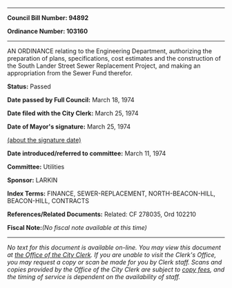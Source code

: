 

********

**Council Bill Number: 94892**
   
**Ordinance Number: 103160**
********

 AN ORDINANCE relating to the Engineering Department, authorizing the preparation of plans, specifications, cost estimates and the construction of the South Lander Street Sewer Replacement Project, and making an appropriation from the Sewer Fund therefor.

**Status:** Passed
   
**Date passed by Full Council:** March 18, 1974
   
**Date filed with the City Clerk:** March 25, 1974
   
**Date of Mayor's signature:** March 25, 1974
   
[(about the signature date)](/~public/approvaldate.htm)
   
   
   
**Date introduced/referred to committee:** March 11, 1974
   
**Committee:** Utilities
   
**Sponsor:** LARKIN
   
   
**Index Terms:** FINANCE, SEWER-REPLACEMENT, NORTH-BEACON-HILL, BEACON-HILL, CONTRACTS

**References/Related Documents:** Related: CF 278035, Ord 102210

**Fiscal Note:**_(No fiscal note available at this time)_
********

_No text for this document is available on-line. You may view this document at [the Office of the City Clerk](http://www.seattle.gov/leg/clerk/contactUs.htm). If you are unable to visit the Clerk's Office, you may request a copy or scan be made for you by Clerk staff. Scans and copies provided by the Office of the City Clerk are subject to [copy fees](http://clerk.seattle.gov/~public/clerkfees.htm), and the timing of service is dependent on the availability of staff._


